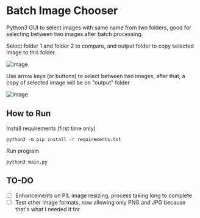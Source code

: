 # Batch Image Chooser

Python3 GUI to select images with same name from two folders, good for selecting between two images after batch processing.

Select folder 1 and folder 2 to compare, and output folder to copy selected image to this folder.

![image](https://user-images.githubusercontent.com/2263053/112923939-995f4400-90e5-11eb-9eb7-eb93560c82b8.png)

Use arrow keys (or buttons) to select between two images, after that, a copy of selected image will be on "output" folder

![image](https://user-images.githubusercontent.com/2263053/112924575-c2cc9f80-90e6-11eb-95cc-50225131d917.png)

## How to Run

Install requirements (first time only)
```
python3 -m pip install -r requirements.txt
```

Run program
```
python3 main.py
```

## TO-DO

- [ ] Enhancements on PIL image resizing, process taking long to complete
- [ ] Test other image formats, now allowing only PNG and JPG because that's what I needed it for

